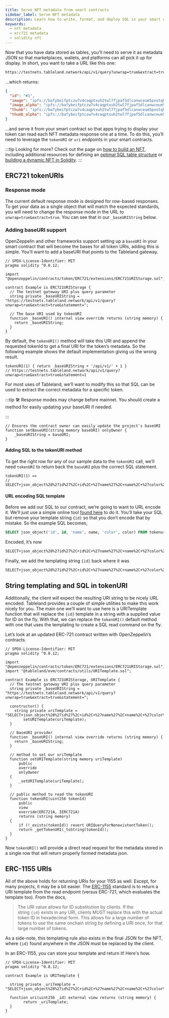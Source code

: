 ```yaml
---
title: Serve NFT metadata from smart contracts
sidebar_label: Serve NFT metadata
description: Learn how to write, format, and deploy SQL in your smart contracts to produce NFT JSON metadata.
keywords:
  - nft metadata
  - erc721 metadata
  - solidity nft
---
```


Now that you have data stored as tables, you’ll need to serve it as metadata JSON so that marketplaces, wallets, and platforms can all pick it up for display. In short, you want to take a URL like this one:

```markdown
https://testnets.tableland.network/api/v1/query?unwrap=true&extract=true&statement=SELECT json_object('id', '#' || id, 'image', image, 'image_alpha', image_alpha, 'thumb', thumb, 'thumb_alpha', thumb_alpha) FROM rigs_5_13 WHERE id=1
```

...which returns:

```json
{
  "id": "#1",
  "image": "ipfs://bafybeifptczw7v4caqptxuh2twl7fjpaf5dlcanwceum5pxotqkchzjbre/image.png",
  "image_alpha": "ipfs://bafybeifptczw7v4caqptxuh2twl7fjpaf5dlcanwceum5pxotqkchzjbre/image_alpha.png",
  "thumb": "ipfs://bafybeifptczw7v4caqptxuh2twl7fjpaf5dlcanwceum5pxotqkchzjbre/thumb.png",
  "thumb_alpha": "ipfs://bafybeifptczw7v4caqptxuh2twl7fjpaf5dlcanwceum5pxotqkchzjbre/thumb_alpha.png"
}
```

...and serve it from your smart contract so that apps trying to display your token can read each NFT metadata response one at a time. To do this, you’ll need to leverage the `tokenURI` or `uri` endpoints in your smart contracts.

:::tip
Looking for more? Check out the page on [how to build an NFT](/how-to-build-an-nft), including additional resources for defining an [optimal SQL table structure](/sql/walkthroughs/nft-metadata) or [building a dynamic NFT in Solidity](/tutorials/dynamic-nft-solidity).
:::

## ERC721 tokenURIs

### Response mode

The current default response mode is designed for row-based responses. To get your data as a single object that will match the expected standards, you will need to change the response mode in the URL to `unwrap=true&extract=true`. You can see that in our `_baseURIString` below.

### Adding baseURI support

OpenZeppelin and other frameworks support setting up a `baseURI` in your smart contract that will become the bases for all token URIs, adding this is simple. You’ll want to add a baseURI that points to the Tableland gateway.

```solidity
// SPDX-License-Identifier: MIT
pragma solidity ^0.8.12;

import "@openzeppelin/contracts/token/ERC721/extensions/ERC721URIStorage.sol";

contract Example is ERC721URIStorage {
  // The testnet gateway URI plus query parameter
  string private _baseURIString = "https://testnets.tableland.network/api/v1/query?unwrap=true&extract=true&statement=";

  // The base URI used by tokenURI
  function _baseURI() internal view override returns (string memory) {
    return _baseURIString;
  }
}
```

By default, the `tokenURI()` method will take this URI and append the requested tokenId to get a final URI for the token’s metadata. So the following example shows the default implementation giving us the wrong result.

```tsx
tokenURI(1) { return _baseURIString + '/api/v1/' + 1 }
// https://testnets.tableland.network/api/v1/query?unwrap=true&extract=true&statement=1
```

For most uses of Tableland, we’ll want to modify this so that SQL can be used to extract the correct metadata for a specific token.

:::tip
🛠 Response modes may change before mainnet. You should create a method for easily updating your baseURI if needed.

:::

```solidity
// Ensures the contract owner can easily update the project's baseURI
function setBaseURI(string memory baseURI) onlyOwner {
	_baseURIString = baseURI;
}
```

#### Adding SQL to the tokenURI method

To get the right row for any of our sample data to the `tokenURI` call, we’ll need `tokenURI` to return back the `baseURI` plus the correct SQL statement.

```solidity
tokenURI(1) =>
// SELECT+json_object%28%27id%27%2C+id%2C+%27name%27%2C+name%2C+%27color%27%2C+color%29+FROM+tokenuri_table_31337_2+WHERE+id%3D1
```

#### URL encoding SQL template

Before we add our SQL to our contract, we’re going to want to URL encode it. We’ll just use a simple online tool [found here](https://www.url-encode-decode.com/) to do it. You’ll take your SQL but remove your template string `{id}` so that you don’t encode that by mistake. So the example SQL becomes,

```sql
SELECT json_object('id', id, 'name', name, 'color', color) FROM tokenuri_table_1 WHERE id=
```

Encoded, it’s now

```html
SELECT+json_object%28%27id%27%2C+id%2C+%27name%27%2C+name%2C+%27color%27%2C+color%29+FROM+tokenuri_table_31337_2+WHERE+id%3D
```

Finally, we add the templating string `{id}` back where it was

```html
SELECT+json_object%28%27id%27%2C+id%2C+%27name%27%2C+name%2C+%27color%27%2C+color%29+FROM+tokenuri_table_31337_2+WHERE+id%3D{id}
```

## String templating and SQL in tokenURI

Additionally, the client will expect the resulting URI string to be nicely URL encoded. Tableland provides a couple of simple utilities to make this work nicely for you. The main one we’ll want to use here is a URITemplate function that will replace the `{id}` template in a string with a supplied value for ID on the fly. With that, we can replace the `tokenURI()` default method with one that uses the templating to create a SQL read command on the fly.

Let’s look at an updated ERC-721 contract written with OpenZeppelin’s contracts.

```solidity
// SPDX-License-Identifier: MIT
pragma solidity ^0.8.12;

import "@openzeppelin/contracts/token/ERC721/extensions/ERC721URIStorage.sol";
import "@tableland/evm/contracts/utils/URITemplate.sol";

contract Example is ERC721URIStorage, URITemplate {
  // The testnet gateway URI plus query parameter
  string private _baseURIString = "https://testnets.tableland.network/api/v1/query?unwrap=true&extract=true&statement=";

  constructor() {
    string private uriTemplate = "SELECT+json_object%28%27id%27%2C+id%2C+%27name%27%2C+name%2C+%27color%27%2C+color%29+FROM+tokenuri_table_31337_2+WHERE+id%3D{id}"
		setURITemplate(uriTemplate);
  }

  // BaseURI provider
  function _baseURI() internal view override returns (string memory) {
    return _baseURIString;
  }

  // method to set our uriTemplate
  function setURITemplate(string memory uriTemplate)
      public
      override
      onlyOwner
  {
      _setURITemplate(uriTemplate);
  }

  // public method to read the tokenURI
  function tokenURI(uint256 tokenId)
      public
      view
      override(ERC721A, IERC721A)
      returns (string memory)
  {
      if (!_exists(tokenId)) revert URIQueryForNonexistentToken();
      return _getTokenURI(_toString(tokenId));
  }
}
```

Now `tokenURI()` will provide a direct read request for the metadata stored in a single row that will return properly formed metadata json.

## ERC-1155 URIs

All of the above holds for returning URIs for your 1155 as well. Except, for many projects, it may be a bit easier. The [ERC-1155](https://eips.ethereum.org/EIPS/eip-1155#metadata) standard is to return a URI template from the read endpoint (versus ERC-721, which evaluates the template too). From the docs,

> The URI value allows for ID substitution by clients. If the string `{id}` exists in any URI, clients MUST replace this with the actual token ID in hexadecimal form. This allows for a large number of tokens to use the same onchain string by defining a URI once, for that large number of tokens.

As a side-note, this templating rule also exists in the final JSON for the NFT, where `{id}` found anywhere in the JSON must be replaced by the client.

In an ERC-1155, you can store your template and return it! Here's how.

```solidity
// SPDX-License-Identifier: MIT
pragma solidity ^0.8.12;

contract Example is URITemplate {

  string private _uriTemplate = "SELECT+json_object%28%27id%27%2C+id%2C+%27name%27%2C+name%2C+%27color%27%2C+color%29+FROM+tokenuri_table_31337_2+WHERE+id%3D{id}"

  function uri(uint256 _id) external view returns (string memory) {
		return _uriTemplate;
  }
}
```
